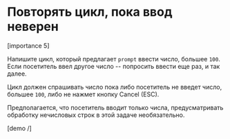 # Повторять цикл, пока ввод неверен

[importance 5]

Напишите цикл, который предлагает `prompt` ввести число, большее `100`. Если посетитель ввел другое число -- попросить ввести еще раз, и так далее. 

Цикл должен спрашивать число пока либо посетитель не введет число, большее `100`, либо не нажмет кнопку Cancel (ESC).

Предполагается, что посетитель вводит только числа, предусматривать обработку нечисловых строк в этой задаче необязательно.

[demo /]
